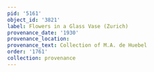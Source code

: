 ```yaml
---
pid: '5161'
object_id: '3821'
label: Flowers in a Glass Vase (Zurich)
provenance_date: '1930'
provenance_location:
provenance_text: Collection of M.A. de Huebel
order: '1761'
collection: provenance
---
```

